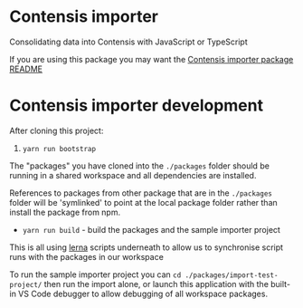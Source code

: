 # Contensis importer

Consolidating data into Contensis with JavaScript or TypeScript

If you are using this package you may want the [Contensis importer package README](packages/contensis-importer/README.md)

# Contensis importer development

After cloning this project:

1.  `yarn run bootstrap`

The "packages" you have cloned into the `./packages` folder should be running in a shared workspace and all dependencies are installed.

References to packages from other package that are in the `./packages` folder will be 'symlinked' to point at the local package folder rather than install the package from npm.

- `yarn run build` - build the packages and the sample importer project

This is all using [lerna](https://lerna.js.org/) scripts underneath to allow us to synchronise script runs with the packages in our workspace

To run the sample importer project you can `cd ./packages/import-test-project/` then run the import alone, or launch this application with the built-in VS Code debugger to allow debugging of all workspace packages.
